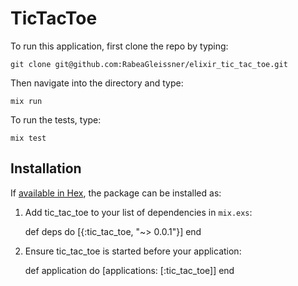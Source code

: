 # TicTacToe

To run this application, first clone the repo by typing:

`git clone git@github.com:RabeaGleissner/elixir_tic_tac_toe.git`

Then navigate into the directory and type:

 `mix run`

To run the tests, type:

`mix test`


## Installation

If [available in Hex](https://hex.pm/docs/publish), the package can be installed as:

  1. Add tic_tac_toe to your list of dependencies in `mix.exs`:

        def deps do
          [{:tic_tac_toe, "~> 0.0.1"}]
        end

  2. Ensure tic_tac_toe is started before your application:

        def application do
          [applications: [:tic_tac_toe]]
        end

